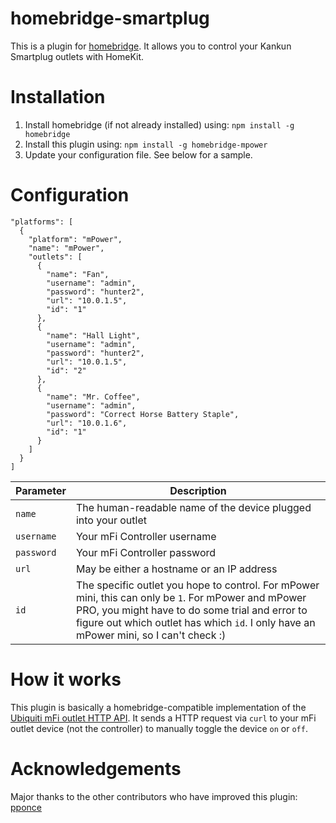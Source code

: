 # homebridge-smartplug
This is a plugin for [homebridge](https://github.com/nfarina/homebridge). It allows you to control your Kankun Smartplug outlets with HomeKit.

# Installation

1. Install homebridge (if not already installed) using: `npm install -g homebridge`
2. Install this plugin using: `npm install -g homebridge-mpower`
3. Update your configuration file. See below for a sample.

# Configuration

```
"platforms": [
  {
    "platform": "mPower",
    "name": "mPower",
    "outlets": [
      {
        "name": "Fan",
        "username": "admin",
        "password": "hunter2",
        "url": "10.0.1.5",
        "id": "1"
      },
      {
        "name": "Hall Light",
        "username": "admin",
        "password": "hunter2",
        "url": "10.0.1.5",
        "id": "2"
      },
      {
        "name": "Mr. Coffee",
        "username": "admin",
        "password": "Correct Horse Battery Staple",
        "url": "10.0.1.6",
        "id": "1"
      }
    ]
  }
]
```

| Parameter | Description |
|------------|-------------------------------------------------------------------------------------------------------------------------------------------------------------------------------------------------------------------------------------------------|
| `name` | The human-readable name of the device plugged into your outlet |
| `username` | Your mFi Controller username |
| `password` | Your mFi Controller password |
| `url` | May be either a hostname or an IP address |
| `id` | The specific outlet you hope to control. For mPower mini, this can only be `1`. For mPower and mPower PRO, you might have to do some trial and error to figure out which outlet has which `id`. I only have an mPower mini, so I can't check :) |


# How it works
This plugin is basically a homebridge-compatible implementation of the [Ubiquiti mFi outlet HTTP API](https://community.ubnt.com/t5/mFi/mPower-mFi-Switch-and-mFi-In-Wall-Outlet-HTTP-API/td-p/1076449). It sends a HTTP request via `curl` to your mFi outlet device (not the controller) to manually toggle the device `on` or `off`.

# Acknowledgements
Major thanks to the other contributors who have improved this plugin: [pponce](https://github.com/pponce)
